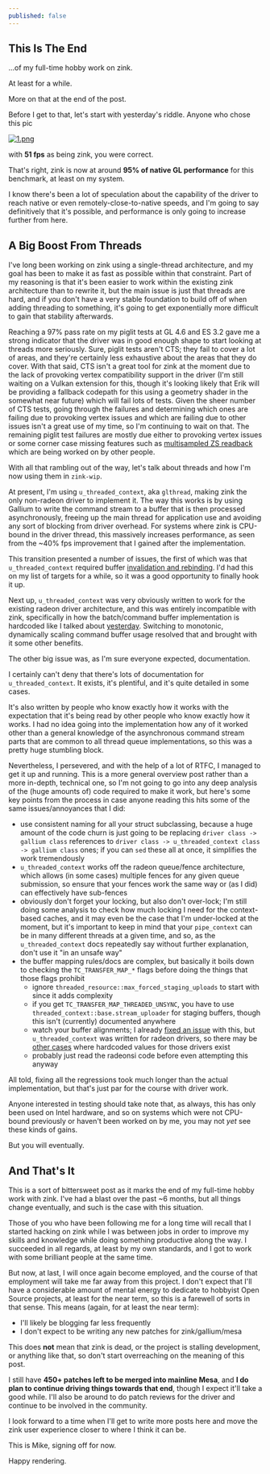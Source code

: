 ```yaml
---
published: false
---
```

## This Is The End

...of my full-time hobby work on zink.

At least for a while.

More on that at the end of the post.

Before I get to that, let's start with yesterday's riddle. Anyone who chose this pic

[![1.png]({{site.url}}/assets/guess1/1.png)]({{site.url}}/assets/guess1/1.png)

with **51 fps** as being zink, you were correct.

That's right, zink is now at around **95% of native GL performance** for this benchmark, at least on my system.

I know there's been a lot of speculation about the capability of the driver to reach native or even remotely-close-to-native speeds, and I'm going to say definitively that it's possible, and performance is only going to increase further from here.

## A Big Boost From Threads
I've long been working on zink using a single-thread architecture, and my goal has been to make it as fast as possible within that constraint. Part of my reasoning is that it's been easier to work within the existing zink architecture than to rewrite it, but the main issue is just that threads are hard, and if you don't have a very stable foundation to build off of when adding threading to something, it's going to get exponentially more difficult to gain that stability afterwards.

Reaching a 97% pass rate on my piglit tests at GL 4.6 and ES 3.2 gave me a strong indicator that the driver was in good enough shape to start looking at threads more seriously. Sure, piglit tests aren't CTS; they fail to cover a lot of areas, and they're certainly less exhaustive about the areas that they do cover. With that said, CTS isn't a great tool for zink at the moment due to the lack of provoking vertex compatibility support in the driver (I'm still waiting on a Vulkan extension for this, though it's looking likely that Erik will be providing a fallback codepath for this using a geometry shader in the somewhat near future) which will fail lots of tests. Given the sheer number of CTS tests, going through the failures and determining which ones are failing due to provoking vertex issues and which are failing due to other issues isn't a great use of my time, so I'm continuing to wait on that. The remaining piglit test failures are mostly due either to provoking vertex issues or some corner case missing features such as [multisampled ZS readback](https://gitlab.freedesktop.org/mesa/mesa/-/merge_requests/5935) which are being worked on by other people.

With all that rambling out of the way, let's talk about threads and how I'm now using them in `zink-wip`.

At present, I'm using `u_threaded_context`, aka `glthread`, making zink the only non-radeon driver to implement it. The way this works is by using Gallium to write the command stream to a buffer that is then processed asynchronously, freeing up the main thread for application use and avoiding any sort of blocking from driver overhead. For systems where zink is CPU-bound in the driver thread, this massively increases performance, as seen from the ~40% fps improvement that I gained after the implementation.

This transition presented a number of issues, the first of which was that `u_threaded_context` required buffer [invalidation and rebinding]({{site.url}}/invalidation/). I'd had this on my list of targets for a while, so it was a good opportunity to finally hook it up.

Next up, `u_threaded_context` was very obviously written to work for the existing radeon driver architecture, and this was entirely incompatible with zink, specifically in how the batch/command buffer implementation is hardcoded like I talked about [yesterday]({{site.url}}/architecture/). Switching to monotonic, dynamically scaling command buffer usage resolved that and brought with it some other benefits.

The other big issue was, as I'm sure everyone expected, documentation.

I certainly can't deny that there's lots of documentation for `u_threaded_context`. It exists, it's plentiful, and it's quite detailed in some cases.

It's also written by people who know exactly how it works with the expectation that it's being read by other people who know exactly how it works. I had no idea going into the implementation how any of it worked other than a general knowledge of the asynchronous command stream parts that are common to all thread queue implementations, so this was a pretty huge stumbling block.

Nevertheless, I persevered, and with the help of a lot of RTFC, I managed to get it up and running. This is a more general overview post rather than a more in-depth, technical one, so I'm not going to go into any deep analysis of the (huge amounts of) code required to make it work, but here's some key points from the process in case anyone reading this hits some of the same issues/annoyances that I did:
* use consistent naming for all your struct subclassing, because a huge amount of the code churn is just going to be replacing `driver class -> gallium class` references to `driver class -> u_threaded_context class -> gallium class` ones; if you can `sed` these all at once, it simplifies the work tremendously
* `u_threaded_context` works off the radeon queue/fence architecture, which allows (in some cases) multiple fences for any given queue submission, so ensure that your fences work the same way or (as I did) can effectively have sub-fences
* obviously don't forget your locking, but also don't over-lock; I'm still doing some analysis to check how much locking I need for the context-based caches, and it may even be the case that I'm under-locked at the moment, but it's important to keep in mind that your `pipe_context` can be in many different threads at a given time, and so, as the `u_threaded_context` docs repeatedly say without further explanation, don't use it "in an unsafe way"
* the buffer mapping rules/docs are complex, but basically it boils down to checking the `TC_TRANSFER_MAP_*` flags before doing the things that those flags prohibit
  * ignore `threaded_resource::max_forced_staging_uploads` to start with since it adds complexity
  * if you get `TC_TRANSFER_MAP_THREADED_UNSYNC`, you have to use `threaded_context::base.stream_uploader` for staging buffers, though this isn't (currently) documented anywhere
  * watch your buffer alignments; I already [fixed an issue](https://gitlab.freedesktop.org/mesa/mesa/-/merge_requests/7452) with this, but `u_threaded_context` was written for radeon drivers, so there may be [other cases](https://gitlab.freedesktop.org/mesa/mesa/-/merge_requests/7475) where hardcoded values for those drivers exist
  * probably just read the radeonsi code before even attempting this anyway

All told, fixing all the regressions took much longer than the actual implementation, but that's just par for the course with driver work.

Anyone interested in testing should take note that, as always, this has only been used on Intel hardware, and so on systems which were not CPU-bound previously or haven't been worked on by me, you may not *yet* see these kinds of gains.

But you will eventually.

## And That's It
This is a sort of bittersweet post as it marks the end of my full-time hobby work with zink. I've had a blast over the past ~6 months, but all things change eventually, and such is the case with this situation.

Those of you who have been following me for a long time will recall that I started hacking on zink while I was between jobs in order to improve my skills and knowledge while doing something productive along the way. I succeeded in all regards, at least by my own standards, and I got to work with some brilliant people at the same time.

But now, at last, I will once again become employed, and the course of that employment will take me far away from this project. I don't expect that I'll have a considerable amount of mental energy to dedicate to hobbyist Open Source projects, at least for the near term, so this is a farewell of sorts in that sense. This means (again, for at least the near term):
* I'll likely be blogging far less frequently
* I don't expect to be writing any new patches for zink/gallium/mesa

This does **not** mean that zink is dead, or the project is stalling development, or anything like that, so don't start overreaching on the meaning of this post.

I still have **450+ patches left to be merged into mainline Mesa**, and **I do plan to continue driving things towards that end**, though I expect it'll take a good while. I'll also be around to do patch reviews for the driver and continue to be involved in the community.

I look forward to a time when I'll get to write more posts here and move the zink user experience closer to where I think it can be.

This is Mike, signing off for now.

Happy rendering.
